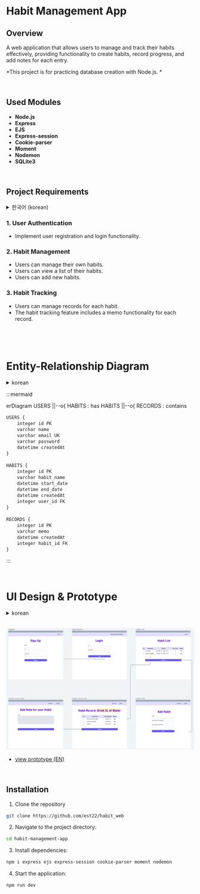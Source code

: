 # Habit Management App

## Overview
A web application that allows users to manage and track their habits effectively, providing functionality to create habits, record progress, and add notes for each entry.

*This project is for practicing database creation with Node.js. *

&nbsp;
## Used Modules

- **Node.js**
- **Express**
- **EJS**
- **Express-session**
- **Cookie-parser**
- **Moment**
- **Nodemon**
- **SQLite3**

&nbsp;
&nbsp;

## Project Requirements
<details>
<summary>한국어 (korean)</summary>
<div markdown="1">
- 회원가입 및 로그인 기능
- 회원 별로 습관을 관리 해야 한다.
- 습관 목록을 조회할 수 있어야 하고, 습관을 추가할 수 있어야 한다
- 습관 별로 기록을 관리할 수 있어야 한다.
- 습관 기록에는 메모를 할 수 있는 기능이 필요하다.

</div>
</details>

### 1. User Authentication
- Implement user registration and login functionality.

### 2. Habit Management
- Users can manage their own habits.
- Users can view a list of their habits.
- Users can add new habits.

### 3. Habit Tracking
- Users can manage records for each habit.
- The habit tracking feature includes a memo functionality for each record.

&nbsp;





&nbsp;



# Entity-Relationship Diagram

<details>
<summary>korean</summary>
<div markdown="1">

![entity](image.png)

</div>
</details>


:::mermaid

erDiagram
    USERS ||--o{ HABITS : has
    HABITS ||--o{ RECORDS : contains

    USERS {
        integer id PK
        varchar name
        varchar email UK
        varchar password
        datetime createdAt
    }

    HABITS {
        integer id PK
        varchar habit_name
        datetime start_date
        datetime end_date
        datetime createdAt
        integer user_id FK
    }

    RECORDS {
        integer id PK
        varchar memo
        datetime createdAt
        integer habit_id FK
    }
:::



&nbsp;

# UI Design & Prototype
<details>
<summary>korean</summary>
<div markdown="1">


![alt text](image-1.png)
* [프로토타입 보기 (KR)](https://whimsical.com/habit-web-THkqG3nynXrMxTGv31HkAd)

* [요구사항 명세서 pdf](habbit-requirement.pdf)


</div>
</details>
&nbsp;

![alt text](image-2.png)
* [view prototype (EN)](https://whimsical.com/habit-web-eng-Fq6SJpY2R9dFP3CX86zYcD@or4CdLRbgroUYs7q3E5gZn2vyaZihJaovEpzuq9dR)

&nbsp;

## Installation
1. Clone the repository
~~~bash
git clone https://github.com/est22/habit_web
~~~
2. Navigate to the project directory:
~~~bash
cd habit-management-app
~~~
3. Install dependencies:
~~~bash
npm i express ejs express-session cookie-parser moment nodemon
~~~
4. Start the application: 
~~~bash
npm run dev
~~~

&nbsp;
&nbsp;

